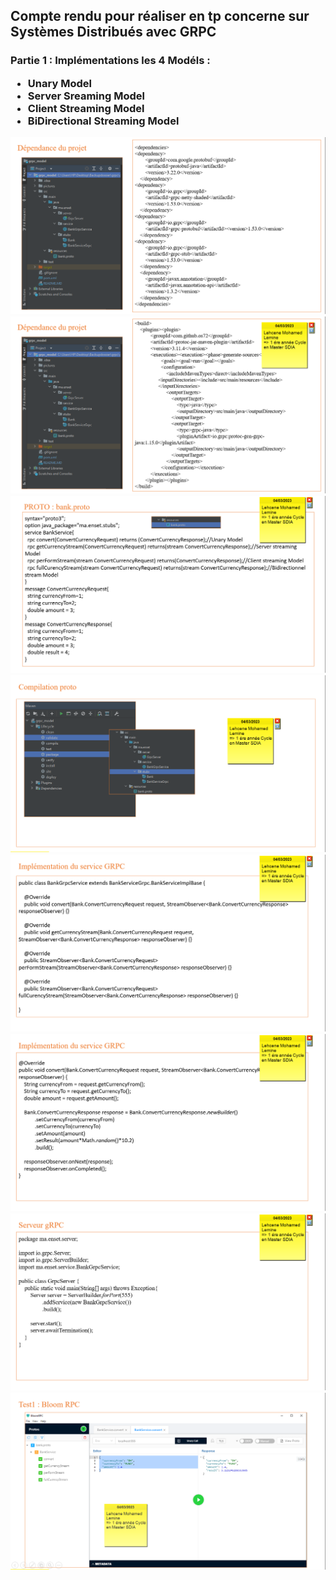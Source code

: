 <h2>Compte rendu pour réaliser en tp concerne sur Systèmes Distribués avec GRPC</h2>
<h3>Partie 1 : Implémentations les 4 Modéls :
<ul>
    <li>Unary Model</li>
    <li>Server Sreaming Model</li>
    <li>Client Streaming Model</li>
    <li>BiDirectional Streaming Model</li>
</ul>

<img src="pictures/Model1/img01.png">
<img src="pictures/Model1/img03.png">
<img src="pictures/Model1/img04.png">
<img src="pictures/Model1/img05.png">
<img src="pictures/Model1/img06.png">
<img src="pictures/Model1/img07.png">
<img src="pictures/Model1/img08.png">
<img src="pictures/Model1/img10.png">



